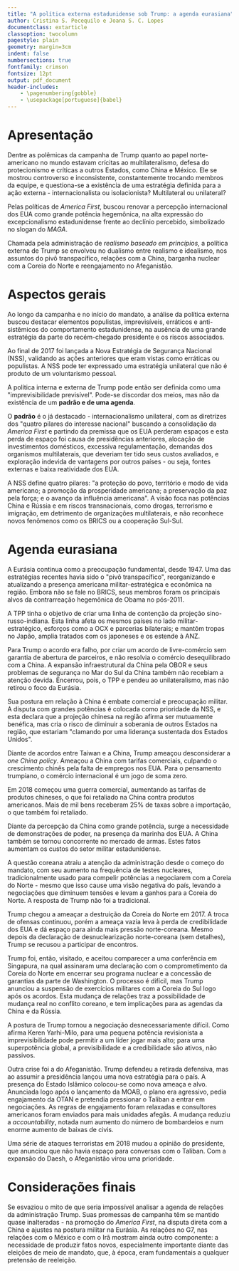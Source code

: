 ```yaml
---
title: "A política externa estadunidense sob Trump: a agenda eurasiana"
author: Cristina S. Pecequilo e Joana S. C. Lopes
documentclass: extarticle
classoption: twocolumn
pagestyle: plain
geometry: margin=3cm
indent: false
numbersections: true
fontfamily: crimson
fontsize: 12pt
output: pdf_document
header-includes:
	- \pagenumbering{gobble}
	- \usepackage[portuguese]{babel}
---
```

# Apresentação

Dentre as polêmicas da campanha de Trump quanto ao papel norte-americano no mundo estavam crícitas ao multilateralismo, defesa do protecionismo e críticas a outros Estados, como China e México. Ele se mostrou controverso e inconsistente, constantemente trocando membros da equipe, e questiona-se a existência de uma estratégia definida para a ação externa - internacionalista ou isolacionista? Multilateral ou unilateral?

Pelas políticas de *America First*, buscou renovar a percepção internacional dos EUA como grande potência hegemônica, na alta expressão do excepcionalismo estadunidense frente ao declínio percebido, simbolizado no slogan do *MAGA*.

Chamada pela administração de *realismo baseado em princípios*, a política externa de Trump se envolveu no dualismo entre realismo e idealismo, nos assuntos do pivô transpacífico, relações com a China, barganha nuclear com a Coreia do Norte e reengajamento no Afeganistão.

# Aspectos gerais

Ao longo da campanha e no início do mandato, a análise da política externa buscou destacar elementos populistas, imprevisíveis, erráticos e anti-sistêmicos do comportamento estadunidense, na ausência de uma grande estratégia da parte do recém-chegado presidente e os riscos associados.

Ao final de 2017 foi lançada a Nova Estratégia de Segurança Nacional (NSS), validando as ações anteriores que eram vistas como erráticas ou populistas. A NSS pode ter expressado uma estratégia unilateral que não é produto de um voluntarismo pessoal.

A política interna e externa de Trump pode então ser definida como uma "imprevisibilidade previsível". Pode-se discordar dos meios, mas não da existência de um **padrão e de uma agenda**.

O **padrão** é o já destacado - internacionalismo unilateral, com as diretrizes dos "quatro pilares do interesse nacional" buscando a consolidação da *America First* e partindo da premissa que os EUA perderam espaços e esta perda de espaço foi causa de presidências anteriores, alocação de investimentos domésticos, excessiva regulamentação, demandas dos organismos multilaterais, que deveriam ter tido seus custos avaliados, e exploração indevida de vantagens por outros países - ou seja, fontes externas e baixa reatividade dos EUA.

A NSS define quatro pilares: "a proteção do povo, território e modo de vida americano; a promoção da prosperidade americana; a preservação da paz pela força; e o avanço da influência americana". A visão foca nas potências China e Rússia e em riscos transnacionais, como drogas, terrorismo e imigração, em detrimento de organizações multilaterais, e não reconhece novos fenômenos como os BRICS ou a cooperação Sul-Sul.

# Agenda eurasiana

A Eurásia continua como a preocupação fundamental, desde 1947. Uma das estratégias recentes havia sido o "pivô transpacífico", reorganizando e atualizando a presença americana militar-estratégica e econômica na região. Embora não se fale no BRICS, seus membros foram os principais alvos da contrarreação hegemônica de Obama no pós-2011.

A TPP tinha o objetivo de criar uma linha de contenção da projeção sino-russo-indiana. Esta linha afeta os mesmos países no lado militar-estratégico, esforços como a OCX e parcerias bilaterais; e mantõm tropas no Japão, amplia tratados com os japoneses e os estende à ANZ.

Para Trump o acordo era falho, por criar um acordo de livre-comércio sem garantia de abertura de parceiros, e não resolvia o comércio desequilibrado com a China. A expansão infraestrutural da China pela OBOR e seus problemas de segurança no Mar do Sul da China também não recebiam a atenção devida. Encerrou, pois, o TPP e pendeu ao unilateralismo, mas não retirou o foco da Eurásia.

Sua postura em relação à China é embate comercial e preocupação militar. A disputa com grandes potências é colocada como prioridade da NSS, e esta declara que a projeção chinesa na região afirma ser mutuamente benéfica, mas cria o risco de diminuir a soberania de outros Estados na região, que estariam "clamando por uma liderança sustentada dos Estados Unidos".

Diante de acordos entre Taiwan e a China, Trump ameaçou desconsiderar a *one China policy*. Ameaçou a China com tarifas comerciais, culpando o crescimento chinês pela falta de empregos nos EUA. Para o pensamento trumpiano, o comércio internacional é um jogo de soma zero.

Em 2018 começou uma guerra comercial, aumentando as tarifas de produtos chineses, o que foi retaliado na China contra produtos americanos. Mais de mil bens receberam 25% de taxas sobre a importação, o que também foi retaliado.

Diante da percepção da China como grande potência, surge a necessidade de demonstrações de poder, na presença da marinha dos EUA. A China também se tornou concorrente no mercado de armas. Estes fatos aumentam os custos do setor militar estadunidense.

A questão coreana atraiu a atenção da administração desde o começo do mandato, com seu aumento na frequência de testes nucleares, tradicionalmente usado para compelir potências a negociarem com a Coreia do Norte - mesmo que isso cause uma visão negativa do país, levando a negociações que diminuem tensões e levam a ganhos para a Coreia do Norte. A resposta de Trump não foi a tradicional.

Trump chegou a ameaçar a destruição da Coreia do Norte em 2017. A troca de ofensas continuou, porém a ameaça vazia leva à perda de credibilidade dos EUA e dá espaço para ainda mais pressão norte-coreana. Mesmo depois da declaração de desnuclearização norte-coreana (sem detalhes), Trump se recusou a participar de encontros.

Trump foi, então, visitado, e aceitou comparecer a uma conferência em Singapura, na qual assinaram uma declaração com o comprometimento da Coreia do Norte em encerrar seu programa nuclear e a concessão de garantias da parte de Washington. O processo é difícil, mas Trump anunciou a suspensão de exercícios militares com a Coreia do Sul logo após os acordos. Esta mudança de relações traz a possibilidade de mudança real no conflito coreano, e tem implicações para as agendas da China e da Rússia.

A postura de Trump tornou a negociação desnecessariamente difícil. Como afirma Keren Yarhi-Milo, para uma pequena potência revisionista a imprevisibilidade pode permitir a um líder jogar mais alto; para uma superpotência global, a previsibilidade e a credibilidade são ativos, não passivos.

Outra crise foi a do Afeganistão. Trump defendeu a retirada defensiva, mas ao assumir a presidência lançou uma nova estratégia para o país. A presença do Estado Islâmico colocou-se como nova ameaça e alvo. Anunciada logo após o lançamento da MOAB, o plano era agressivo, pedia engajamento da OTAN e pretendia pressionar o Taliban a entrar em negociações. As regras de engajamento foram relaxadas e consultores americanos foram enviados para mais unidades afegãs. A mudança reduziu a *accountability*, notada num aumento do número de bombardeios e num enorme aumento de baixas de civis.

Uma série de ataques terroristas em 2018 mudou a opinião do presidente, que anunciou que não havia espaço para conversas com o Taliban. Com a expansão do Daesh, o Afeganistão virou uma prioridade.

# Considerações finais

Se esvaziou o mito de que seria impossível analisar a agenda de relações da administração Trump. Suas promessas de campanha têm se mantido quase inalteradas - na promoção do *America First*, na disputa direta com a China e ajustes na postura militar na Eurásia. As relações no G7, nas relações com o México e com o Irã mostram ainda outro componente: a necessidade de produzir fatos novos, especialmente importante diante das eleições de meio de mandato, que, à época, eram fundamentais a qualquer pretensão de reeleição.
